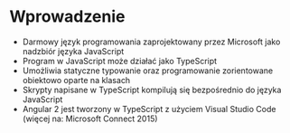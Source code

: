 # Wprowadzenie

- Darmowy język programowania zaprojektowany przez Microsoft jako nadzbiór języka JavaScript 
- Program w JavaScript może działać jako TypeScript
- Umożliwia statyczne typowanie oraz programowanie zorientowane obiektowo oparte na klasach
- Skrypty napisane w TypeScript kompilują się bezpośrednio do języka JavaScript
- Angular 2 jest tworzony w TypeScript z użyciem Visual Studio Code (więcej na: Microsoft Connect 2015)